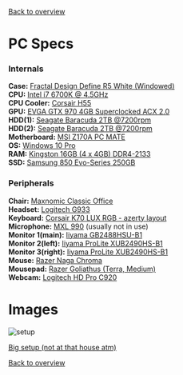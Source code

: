 [Back to overview](../README.md)

# PC Specs

### Internals
**Case:** <a target="_blank" href="http://www.fractal-design.com/home/product/cases/define-series/define-r5-white-window">Fractal Design Define R5 White (Windowed)</a>  
**CPU:** <a target="_blank" href="http://ark.intel.com/products/88195/Intel-Core-i7-6700K-Processor-8M-Cache-up-to-4_20-GHz">Intel i7 6700K @ 4.5GHz</a>  
**CPU Cooler:** <a target="_blank" href="http://www.corsair.com/en-us/hydro-series-h55-quiet-cpu-cooler">Corsair H55</a>  
**GPU:** <a target="_blank" href="http://www.evga.com/Products/Product.aspx?pn=04G-P4-2974-KR">EVGA GTX 970 4GB Superclocked ACX 2.0</a>  
**HDD(1):** <a target="_blank" href="http://www.seagate.com/internal-hard-drives/desktop-hard-drives/desktop-hdd/">Seagate Baracuda 2TB @7200rpm</a>  
**HDD(2):** <a target="_blank" href="http://www.seagate.com/internal-hard-drives/desktop-hard-drives/desktop-hdd/">Seagate Baracuda 2TB @7200rpm</a>  
**Motherboard:** <a target="_blank" href="http://www.msi.com/product/mb/Z170A-PC-MATE.html#hero-overview">MSI Z170A PC MATE</a>  
**OS:** <a target="_blank" href="http://www.microsoftstore.com/store/msusa/en_US/pdp/Windows-10-Pro/productID.319935900">Windows 10 Pro</a>  
**RAM:** <a target="_blank" href="http://www.hyperxgaming.com/en/memory/predator-ddr4">Kingston 16GB (4 x 4GB) DDR4-2133</a>  
**SSD:** <a target="_blank" href="http://www.samsung.com/uk/consumer/memory-storage/ssd/850-evo/MZ-75E250B/EU">Samsung 850 Evo-Series 250GB</a>  

### Peripherals

**Chair:** <a target="_blank" href="http://www.needforseat.de/eu_english/shop/office-comfort/maxnomic-classic-office.php">Maxnomic Classic Office</a>  
**Headset:** <a target="_blank" href="http://gaming.logitech.com/en-us/product/g933-7-1-surround-sound-gaming-headset">Logitech G933</a>  
**Keyboard:** <a target="_blank" href="http://www.corsair.com/en/k70-lux-rgb-mechanical-gaming-keyboard-cherry-mx-red-eu">Corsair K70 LUX RGB - azerty layout</a>  
**Microphone:** <a target="_blank" href="http://www.mxlmics.com/microphones/900-series/990/">MXL 990</a>  (usually not in use)  
**Monitor 1(main):** <a target="_blank" href="http://www.iiyama.com/gb_en/products/prolite_gb2488hsu-b1/">Iiyama GB2488HSU-B1</a>  
**Monitor 2(left):** <a target="_blank" href="http://www.iiyama.com/gl_en/products/prolite-xub2490hs-b1/">Iiyama ProLite XUB2490HS-B1</a>  
**Monitor 3(right):** <a target="_blank" href="http://www.iiyama.com/gl_en/products/prolite-xub2490hs-b1/">Iiyama ProLite XUB2490HS-B1</a>  
**Mouse:** <a target="_blank" href="https://www.razerzone.com/eu-en/store/razer-naga-chroma">Razer Naga Chroma</a>  
**Mousepad:** <a target="_blank" href="http://www.razerzone.com/store/razer-goliathus-speed">Razer Goliathus (Terra, Medium)</a>  
**Webcam:** <a target="_blank" href="http://www.logitech.com/nl-be/product/hd-pro-webcam-c920?crid=34">Logitech HD Pro C920</a>  

# Images

![setup](http://i.imgur.com/fyo9MOb.jpg)

[Big setup (not at that house atm)](http://i.imgur.com/H6Pq0pu.jpg)

[Back to overview](../README.md)
